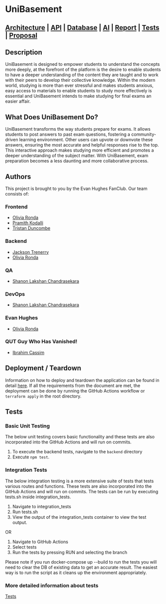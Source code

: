# UniBasement

## [Architecture](model/ARCHITECTURE.md) | [API](docs/API.md) | [Database](docs/DATABASE.md) | [AI](AI.md) | [Report](report/REPORT.md) | [Tests](docs/TESTS.MD) | [Proposal](https://csse6400.github.io/project-proposal-2024/s4702098/proposal.html)

## Description

UniBasement is designed to empower students to understand the concepts more deeply, at the forefront of the platform is the desire to enable students to have a deeper understanding of the content they are taught and to work with their peers to develop their collective knowledge. Within the modern world, studying is more than ever stressful and makes students anxious, easy access to materials to enable students to study more effectively is essential and UniBasement intends to make studying for final exams an easier affair.  

## What Does UniBasement Do?

UniBasement transforms the way students prepare for exams. It allows students to post answers to past exam questions, fostering a community-driven learning environment. Other users can upvote or downvote these answers, ensuring the most accurate and helpful responses rise to the top. This interactive approach makes studying more efficient and promotes a deeper understanding of the subject matter. With UniBasement, exam preparation becomes a less daunting and more collaborative process.

## Authors

This project is brought to you by the Evan Hughes FanClub. Our team consists of:

### Frontend

- [Olivia Ronda](https://github.com/vilnor)
- [Pramith Kodalli](https://github.com/PramithKodali)
- [Tristan Duncombe](https://github.com/tristanduncombe)

### Backend

- [Jackson Trenerry](https://github.com/JTrenerry)
- [Olivia Ronda](https://github.com/vilnor)

### QA

- [Shanon Lakshan Chandrasekara](https://github.com/86LAK)

### DevOps

- [Shanon Lakshan Chandrasekara](https://github.com/86LAK)

### Evan Hughes

- [Olivia Ronda](https://github.com/vilnor)


### QUT Guy Who Has Vanished!

- [Ibrahim Cassim](https://github.com/IbrahimCassim)



## Deployment / Teardown

Information on how to deploy and teardown the application can be found in detail [here](docs/DEPLOY_TEARDOWN.MD).
If all the requirements from the document are met, the deployment can be done by running the GitHub Actions workflow or ```terraform apply``` in the root directory.

## Tests

### Basic Unit Testing

The below unit testing covers basic functionality and these tests are also incorporated into the GitHub Actions and will run on commits.

1. To execute the backend tests, navigate to the `backend` directory
2. Execute ```npm test```.

### Integration Tests

The below integration testing is a more extensive suite of tests that tests various routes and functions. These tests are also incorporated into the GitHub Actions and will run on commits.
The tests can be run by executing tests.sh inside integration_tests.

1. Navigate to integration_tests
2. Run tests.sh
3. View the output of the integration_tests container to view the test output.

OR

1. Navigate to GitHub Actions
2. Select tests
3. Run  the tests by pressing RUN and selecting the branch

Please note if you run docker-compose up --build to run the tests you will need to clear the DB of existing data to get an accurate result. The easiest way is to run the script as it cleans up the environment appropriately.

### More detailed information about tests

[Tests](docs/TESTS.MD)
